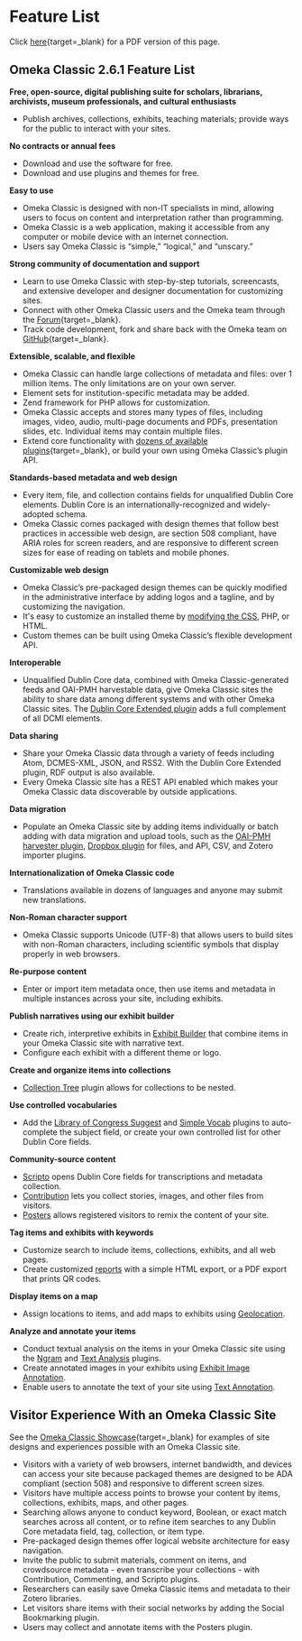 # Feature List

Click [here](../doc_files/featurelist_2-x.pdf){target=_blank} for a PDF version of this page.

## Omeka Classic 2.6.1 Feature List
**Free, open-source, digital publishing suite for scholars, librarians, archivists, museum professionals, and cultural enthusiasts**

- Publish archives, collections, exhibits, teaching materials; provide ways for the public to interact with your sites.

**No contracts or annual fees**

- Download and use the software for free.
- Download and use plugins and themes for free.

**Easy to use**  

- Omeka Classic is designed with non-IT specialists in mind, allowing users to focus on content and interpretation rather than programming.
- Omeka Classic is a web application, making it accessible from any computer or mobile device with an internet connection.
- Users say Omeka Classic is “simple,” “logical,” and “unscary.” 

**Strong community of documentation and support**

- Learn to use Omeka Classic with step-by-step tutorials, screencasts, and extensive developer and designer documentation for customizing sites.
- Connect with other Omeka Classic users and the Omeka team through the [Forum](https://forum.omeka.org/){target=_blank}.
- Track code development, fork and share back with the Omeka team on [GitHub](https://github.com/omeka){target=_blank}.

**Extensible, scalable, and flexible**

- Omeka Classic can handle large collections of metadata and files: over 1 million items. The only limitations are on your own server. 
- Element sets for institution-specific metadata may be added.
- Zend framework for PHP allows for customization.
- Omeka Classic accepts and stores many types of files, including images, video, audio, multi-page documents and PDFs, presentation slides, etc. Individual items may contain multiple files.
- Extend core functionality with [dozens of available plugins](http://omeka.org/classic/plugins/){target=_blank}, or build your own using Omeka Classic’s plugin API.

**Standards-based metadata and web design**

- Every item, file, and collection contains fields for unqualified Dublin Core elements. Dublin Core is an internationally-recognized and widely-adopted schema.
- Omeka Classic comes packaged with design themes that follow best practices in accessible web design, are section 508 compliant, have ARIA roles for screen readers, and are responsive to different screen sizes for ease of reading on tablets and mobile phones.

**Customizable web design**

- Omeka Classic’s pre-packaged design themes can be quickly modified in the administrative interface by adding logos and a tagline, and by customizing the navigation.
- It's easy to customize an installed theme by [modifying the CSS](../Plugins/CSS_Editor.md), PHP, or HTML.
- Custom themes can be built using Omeka Classic’s flexible development API.

**Interoperable**

- Unqualified Dublin Core data, combined with Omeka Classic-generated feeds and OAI-PMH harvestable data, give Omeka Classic sites the ability to share data among different systems and with other Omeka Classic sites. The [Dublin Core Extended plugin](../Plugins/DublinCoreExtended.md) adds a full complement of all DCMI elements.

**Data sharing**

- Share your Omeka Classic data through a variety of feeds including Atom, DCMES-XML, JSON, and RSS2. With the Dublin Core Extended plugin, RDF output is also available.
- Every Omeka Classic site has a REST API enabled which makes your Omeka Classic data discoverable by outside applications. 

**Data migration**

- Populate an Omeka Classic site by adding items individually or batch adding with data migration and upload tools, such as the [OAI-PMH harvester plugin](../Plugins/OaipmhHarvester.md), [Dropbox plugin](../Plugins/Dropbox.md) for files, and API, CSV, and Zotero importer plugins.

**Internationalization of Omeka Classic code**

- Translations available in dozens of languages and anyone may submit new translations.

**Non-Roman character support**

- Omeka Classic supports Unicode (UTF-8) that allows users to build sites with non-Roman characters, including scientific symbols that display properly in web browsers.

**Re-purpose content**

- Enter or import item metadata once, then use items and metadata in multiple instances across your site, including exhibits. 

**Publish narratives using our exhibit builder**

- Create rich, interpretive exhibits in [Exhibit Builder](../Plugins/ExhibitBuilder.md) that combine items in your Omeka Classic site with narrative text.
- Configure each exhibit with a different theme or logo.
 
**Create and organize items into collections**

- [Collection Tree](../Plugins/CollectionTree.md) plugin allows for collections to be nested.

**Use controlled vocabularies**

- Add the [Library of Congress Suggest](../Plugins/Library_of_Congress_Suggest.md) and [Simple Vocab](../Plugins/SimpleVocab.md) plugins to auto-complete the subject field, or create your own controlled list for other Dublin Core fields.

**Community-source content**

- [Scripto](../Plugins/Scripto.md) opens Dublin Core fields for transcriptions and metadata collection.
- [Contribution](../Plugins/Contribution.md) lets you collect stories, images, and other files from visitors.
- [Posters](../Plugins/Posters.md) allows registered visitors to remix the content of your site.

**Tag items and exhibits with keywords**

- Customize search to include items, collections, exhibits, and all web pages.
- Create customized [reports](../Plugins/Reports.md) with a simple HTML export, or a PDF export that prints QR codes.

**Display items on a map**

- Assign locations to items, and add maps to exhibits using [Geolocation](../Plugins/Geolocation.md).

**Analyze and annotate your items**

- Conduct textual analysis on the items in your Omeka Classic site using the [Ngram](../Plugins/Ngram.md) and [Text Analysis](../Plugins/TextAnalysis.md) plugins. 
- Create annotated images in your exhibits using [Exhibit Image Annotation](../Plugins/ExhibitImageAnnotation.md). 
- Enable users to annotate the text of your site using [Text Annotation](../Plugins/TextAnnotation.md). 

## Visitor Experience With an Omeka Classic Site
See the [Omeka Classic Showcase](http://omeka.org/classic/showcase/){target=_blank} for examples of site designs and experiences possible with an Omeka Classic site.

- Visitors with a variety of web browsers, internet bandwidth, and devices can access your site because packaged themes are designed to be ADA compliant (section 508) and responsive to different screen sizes.
- Visitors have multiple access points to browse your content by items, collections, exhibits, maps, and other pages.
- Searching allows anyone to conduct keyword, Boolean, or exact match searches across all content, or to refine item searches to any Dublin Core metadata field, tag, collection, or item type.
- Pre-packaged design themes offer logical website architecture for easy navigation.
- Invite the public to submit materials, comment on items, and crowdsource metadata - even transcribe your collections - with Contribution, Commenting, and Scripto plugins.
- Researchers can easily save Omeka Classic items and metadata to their Zotero libraries.
- Let visitors share items with their social networks by adding the Social Bookmarking plugin.
- Users may collect and annotate items with the Posters plugin.
